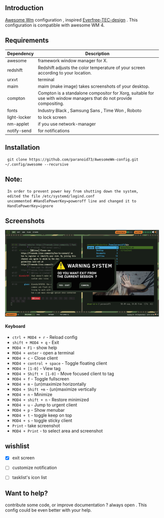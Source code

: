 ## Introduction  
[Awesome Wm](https://awesomewm.org/) configuration  , inspired [Everfree-TEC-design](https://www.behance.net/gallery/79573713/Everfree-TEC-design) . This configuration is compatible with awesome WM 4. 


## Requirements
  
| Dependency | Description                                                                                                         |
|------------|---------------------------------------------------------------------------------------------------------------------|
| awesome    | framework window manager for X.                                                            |
| redshift   | Redshift adjusts the color temperature of your screen according to your location.          |
| urxvt       | terminal                                    |
| maim       | maim (make image) takes screenshots of your desktop.                                       |
| compton    | Compton is a standalone compositor for Xorg, suitable for use with window managers that do not provide compositing. |
| fonts    | Industry Black , Samsung Sans , Time Won , Roboto |
| light-locker    | to lock screen |
|nm-applet     | if you use network-manager  |
|notify-send     | for notifications  |

## Installation

     git clone https://github.com/paranoid73/AwesomeWm-config.git ~/.config/awesome --recursive

## Note:
     In order to prevent power key from shutting down the system, 
     edited the file /etc/systemd/logind.conf
     uncommented #HandlePowerKey=poweroff line and changed it to
     HandlePowerKey=ignore

## Screenshots

![full_screen](resources/screenshots/2019.09.29-07.58.41.screenshot.png)  

#### Keyboard

+ `ctrl + MOD4 + r` - Reload config
+ `shift + MOD4 + q` - Exit 
+ `MOD4 + F1` - show help
+ `MOD4 + enter` - open a terminal
+ `MOD4 + c`     - Close client
+ `MOD4 + control + space` - Toggle floating client
+ `MOD4 + [1-0]` - View tag 
+ `MOD4 + Shift + [1-0]` - Move focused client to tag
+ `MOD4 + f` - Toggle fullscreen
+ `MOD4 + m` - (un)maximize horizontally
+ `MOD4 + Shift +m` - (un)maximize vertically
+ `MOD4 + n` - Minimize
+ `MOD4 + shift + n` - Restore minimized
+ `MOD4 + u` - Jump to urgent client 
+ `MOD4 + p` - Show menubar 
+ `MOD4 + t` - toggle keep on top
+ `MOD4 + s` - toggle sticky client
+ `Print` - take screenshot
+ `MOD4 + Print` - to select area and screenshot

## wishlist

- [x]  exit screen

- [ ] customize notification

- [ ] tasklist's icon list  


## Want to help?

contribute some code, or improve documentation ? always open .
This config could be even better with your help.



